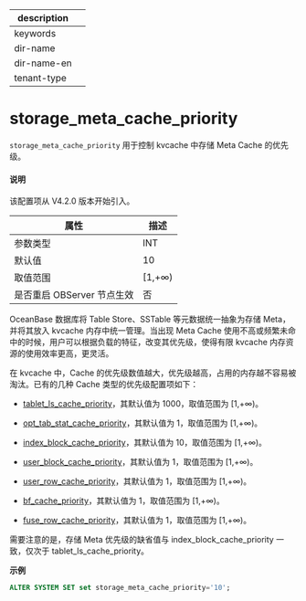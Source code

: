 |description||
|---|---|
|keywords||
|dir-name||
|dir-name-en||
|tenant-type||

# storage_meta_cache_priority

`storage_meta_cache_priority` 用于控制 kvcache 中存储 Meta Cache 的优先级。

<main id="notice" type='explain'>
<h4>说明</h4>
<p>该配置项从 V4.2.0 版本开始引入。</p>
</main>

| **属性** | **描述**    |
|-----------|------------|
| 参数类型 | INT |
| 默认值   | 10 |
| 取值范围 | [1,+∞) |
| 是否重启 OBServer 节点生效 | 否 |

OceanBase 数据库将 Table Store、SSTable 等元数据统一抽象为存储 Meta，并将其放入 kvcache 内存中统一管理。当出现 Meta Cache 使用不高或频繁未命中的时候，用户可以根据负载的特征，改变其优先级，使得有限 kvcache 内存资源的使用效率更高，更灵活。

在 kvcache 中，Cache 的优先级数值越大，优先级越高，占用的内存越不容易被淘汰。已有的几种 Cache 类型的优先级配置项如下：

* [tablet_ls_cache_priority](23200.tablet_ls_cache_priority.md)，其默认值为 1000，取值范围为 [1,+∞)。

* [opt_tab_stat_cache_priority](17100.opt_tab_stat_cache_priority.md)，其默认值为 1，取值范围为 [1,+∞)。

* [index_block_cache_priority](10900.index_block_cache_priority.md)，其默认值为 10，取值范围为 [1,+∞)。

* [user_block_cache_priority](25000.user_block_cache_priority.md)，其默认值为 1，取值范围为 [1,+∞)。

* [user_row_cache_priority](25200.user_row_cache_priority.md)，其默认值为 1，取值范围为 [1,+∞)。

* [bf_cache_priority](2600.bf_cache_priority.md)，其默认值为 1，取值范围为 [1,+∞)。

* [fuse_row_cache_priority](9800.fuse_row_cache_priority.md)，其默认值为 1，取值范围为 [1,+∞)。

需要注意的是，存储 Meta 优先级的缺省值与 index_block_cache_priority 一致，仅次于 tablet_ls_cache_priority。

**示例**

```sql
ALTER SYSTEM SET set storage_meta_cache_priority='10'; 
```

